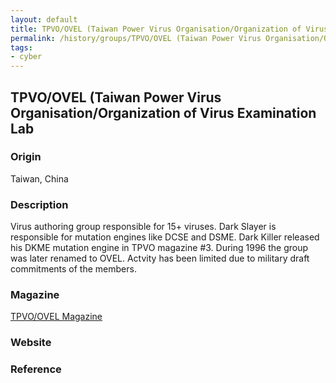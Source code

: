 ```yaml
---
layout: default
title: TPVO/OVEL (Taiwan Power Virus Organisation/Organization of Virus Examination Lab
permalink: /history/groups/TPVO/OVEL (Taiwan Power Virus Organisation/Organization of Virus Examination Lab/
tags:
- cyber
---
```


## TPVO/OVEL (Taiwan Power Virus Organisation/Organization of Virus Examination Lab

### Origin
Taiwan, China

### Description
Virus authoring group responsible for 15+ viruses. Dark Slayer is responsible for mutation engines like DCSE and DSME. Dark Killer released his DKME mutation engine in TPVO magazine #3. During 1996 the group was later renamed to OVEL. Actvity has been limited due to military draft commitments of the members.

### Magazine
[TPVO/OVEL Magazine](http://vxheaven.org/vx.php?id=zo00)

### Website


### Reference
